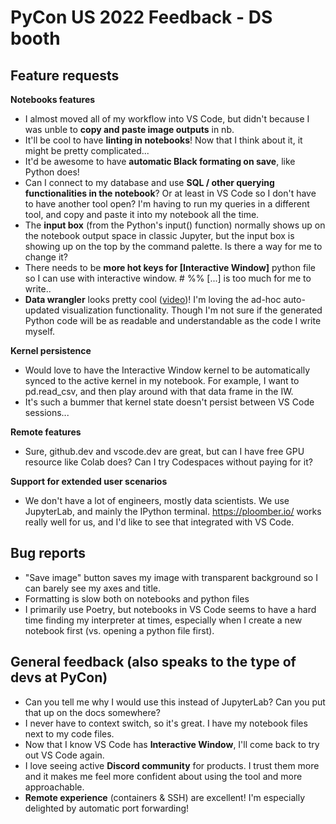 # PyCon US 2022 Feedback - DS booth

## Feature requests
**Notebooks features**
- I almost moved all of my workflow into VS Code, but didn't because I was unble to **copy and paste image outputs** in nb.
- It'll be cool to have **linting in notebooks**! Now that I think about it, it might be pretty complicated...
- It'd be awesome to have **automatic Black formating on save**, like Python does!
- Can I connect to my database and use **SQL / other querying functionalities in the notebook**? Or at least in VS Code so I don't have to have another tool open? I'm having to run my queries in a different tool, and copy and paste it into my notebook all the time.
- The **input box** (from the Python's input() function) normally shows up on the notebook output space in classic Jupyter, but the input box is showing up on the top by the command palette. Is there a way for me to change it?
- There needs to be **more hot keys for [Interactive Window]** python file so I can use with interactive window. # %% [...] is too much for me to write..
- **Data wrangler** looks pretty cool ([video](https://www.youtube.com/watch?v=7dVnCGHJI4c))! I'm loving the ad-hoc auto-updated visualization functionality. Though I'm not sure if the generated Python code will be as readable and understandable as the code I write myself.

**Kernel persistence**
- Would love to have the Interactive Window kernel to be automatically synced to the active kernel in my notebook. For example, I want to pd.read_csv, and then play around with that data frame in the IW.
- It's such a bummer that kernel state doesn't persist between VS Code sessions...

**Remote features**
- Sure, github.dev and vscode.dev are great, but can I have free GPU resource like Colab does? Can I try Codespaces without paying for it?

**Support for extended user scenarios**
- We don't have a lot of engineers, mostly data scientists. We use JupyterLab, and mainly the IPython terminal. https://ploomber.io/ works really well for us, and I'd like to see that integrated with VS Code.

## Bug reports
- "Save image" button saves my image with transparent background so I can barely see my axes and title.
- Formatting is slow both on notebooks and python files
- I primarily use Poetry, but notebooks in VS Code seems to have a hard time finding my interpreter at times, especially when I create a new notebook first (vs. opening a python file first).

## General feedback (also speaks to the type of devs at PyCon)
- Can you tell me why I would use this instead of JupyterLab? Can you put that up on the docs somewhere?
- I never have to context switch, so it's great. I have my notebook files next to my code files.
- Now that I know VS Code has **Interactive Window**, I'll come back to try out VS Code again.
- I love seeing active **Discord community** for products. I trust them more and it makes me feel more confident about using the tool and more approachable.
- **Remote experience** (containers & SSH) are excellent! I'm especially delighted by automatic port forwarding!
